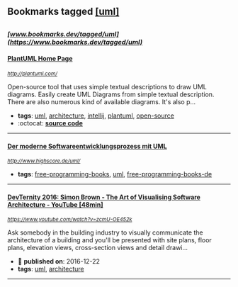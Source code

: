 ## Bookmarks tagged [[uml]](https://www.bookmarks.dev/search?q=[uml])

_<sup><sup>[www.bookmarks.dev/tagged/uml](https://www.bookmarks.dev/tagged/uml)</sup></sup>_
---
#### [PlantUML Home Page](http://plantuml.com/)
_<sup>http://plantuml.com/</sup>_

Open-source tool that uses simple textual descriptions to draw UML diagrams.
Easily create UML Diagrams from simple textual description. There are also numerous kind of available diagrams. It's also p...
* **tags**: [uml](../tagged/uml.md), [architecture](../tagged/architecture.md), [intellij](../tagged/intellij.md), [plantuml](../tagged/plantuml.md), [open-source](../tagged/open-source.md)
* :octocat: **[source code](https://github.com/plantuml/plantuml)**
---
#### [Der moderne Softwareentwicklungsprozess mit UML](http://www.highscore.de/uml/)
_<sup>http://www.highscore.de/uml/</sup>_

* **tags**: [free-programming-books](../tagged/free-programming-books.md), [uml](../tagged/uml.md), [free-programming-books-de](../tagged/free-programming-books-de.md)
---
#### [DevTernity 2016: Simon Brown - The Art of Visualising Software Architecture - YouTube [48min]](https://www.youtube.com/watch?v=zcmU-OE452k)
_<sup>https://www.youtube.com/watch?v=zcmU-OE452k</sup>_

Ask somebody in the building industry to visually communicate the architecture of a building and you'll be presented with site plans, floor plans, elevation views, cross-section views and detail drawi...
* :calendar: **published on**: 2016-12-22
* **tags**: [uml](../tagged/uml.md), [architecture](../tagged/architecture.md)
---
